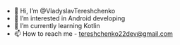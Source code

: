 - 👋 Hi, I’m @VladyslavTereshchenko
- 👀 I’m interested in Android developing
- 🌱 I’m currently learning Kotlin
- 📫 How to reach me - tereshchenko22dev@gmail.com

<!---
VladyslavTereshchenko/VladyslavTereshchenko is a ✨ special ✨ repository because its `README.md` (this file) appears on your GitHub profile.
You can click the Preview link to take a look at your changes.
--->
